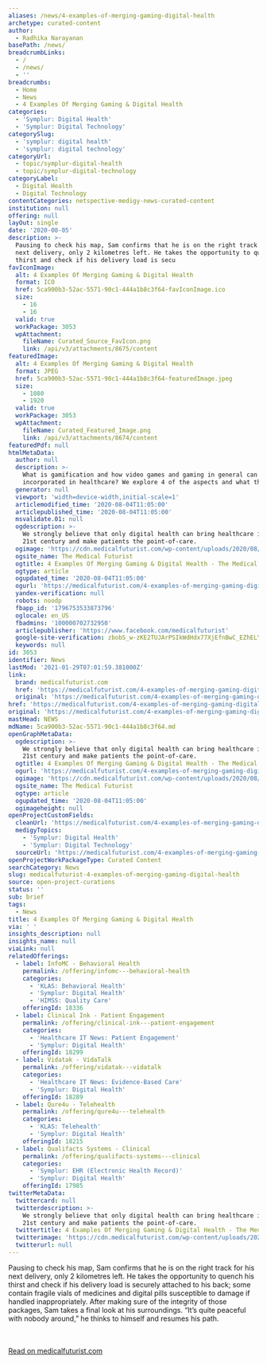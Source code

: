 ```yaml
---
aliases: /news/4-examples-of-merging-gaming-digital-health
archetype: curated-content
author:
  - Radhika Narayanan
basePath: /news/
breadcrumbLinks:
  - /
  - /news/
  - ''
breadcrumbs:
  - Home
  - News
  - 4 Examples Of Merging Gaming & Digital Health
categories:
  - 'Symplur: Digital Health'
  - 'Symplur: Digital Technology'
categorySlug:
  - 'symplur: digital health'
  - 'symplur: digital technology'
categoryUrl:
  - topic/symplur-digital-health
  - topic/symplur-digital-technology
categoryLabel:
  - Digital Health
  - Digital Technology
contentCategories: netspective-medigy-news-curated-content
institution: null
offering: null
layOut: single
date: '2020-08-05'
description: >-
  Pausing to check his map, Sam confirms that he is on the right track for his
  next delivery, only 2 kilometres left. He takes the opportunity to quench his
  thirst and check if his delivery load is secu
favIconImage:
  alt: 4 Examples Of Merging Gaming & Digital Health
  format: ICO
  href: 5ca900b3-52ac-5571-90c1-444a1b8c3f64-favIconImage.ico
  size:
    - 16
    - 16
  valid: true
  workPackage: 3053
  wpAttachment:
    fileName: Curated_Source_FavIcon.png
    link: /api/v3/attachments/8675/content
featuredImage:
  alt: 4 Examples Of Merging Gaming & Digital Health
  format: JPEG
  href: 5ca900b3-52ac-5571-90c1-444a1b8c3f64-featuredImage.jpeg
  size:
    - 1080
    - 1920
  valid: true
  workPackage: 3053
  wpAttachment:
    fileName: Curated_Featured_Image.png
    link: /api/v3/attachments/8674/content
featuredPdf: null
htmlMetaData:
  author: null
  description: >-
    What is gamification and how video games and gaming in general can and are
    incorporated in healthcare? We explore 4 of the aspects and what they mean.
  generator: null
  viewport: 'width=device-width,initial-scale=1'
  articlemodified_time: '2020-08-04T11:05:00'
  articlepublished_time: '2020-08-04T11:05:00'
  msvalidate.01: null
  ogdescription: >-
    We strongly believe that only digital health can bring healthcare into the
    21st century and make patients the point-of-care.
  ogimage: 'https://cdn.medicalfuturist.com/wp-content/uploads/2020/08/190_tmf-01.png'
  ogsite_name: The Medical Futurist
  ogtitle: 4 Examples Of Merging Gaming & Digital Health - The Medical Futurist
  ogtype: article
  ogupdated_time: '2020-08-04T11:05:00'
  ogurl: 'https://medicalfuturist.com/4-examples-of-merging-gaming-digital-health'
  yandex-verification: null
  robots: noodp
  fbapp_id: '1796753533873796'
  oglocale: en_US
  fbadmins: '100000702732950'
  articlepublisher: 'https://www.facebook.com/medicalfuturist'
  google-site-verification: zbobS_w-zKE2TUJArPSIkWdHdx77XjEfnBwC_EZhELY
  keywords: null
id: 3053
identifier: News
lastMod: '2021-01-29T07:01:59.381000Z'
link:
  brand: medicalfuturist.com
  href: 'https://medicalfuturist.com/4-examples-of-merging-gaming-digital-health/'
  original: 'https://medicalfuturist.com/4-examples-of-merging-gaming-digital-health/'
href: 'https://medicalfuturist.com/4-examples-of-merging-gaming-digital-health/'
original: 'https://medicalfuturist.com/4-examples-of-merging-gaming-digital-health/'
mastHead: NEWS
mdName: 5ca900b3-52ac-5571-90c1-444a1b8c3f64.md
openGraphMetaData:
  ogdescription: >-
    We strongly believe that only digital health can bring healthcare into the
    21st century and make patients the point-of-care.
  ogtitle: 4 Examples Of Merging Gaming & Digital Health - The Medical Futurist
  ogurl: 'https://medicalfuturist.com/4-examples-of-merging-gaming-digital-health'
  ogimage: 'https://cdn.medicalfuturist.com/wp-content/uploads/2020/08/190_tmf-01.png'
  ogsite_name: The Medical Futurist
  ogtype: article
  ogupdated_time: '2020-08-04T11:05:00'
  ogimageheight: null
openProjectCustomFields:
  cleanUrl: 'https://medicalfuturist.com/4-examples-of-merging-gaming-digital-health/'
  medigyTopics:
    - 'Symplur: Digital Health'
    - 'Symplur: Digital Technology'
  sourceUrl: 'https://medicalfuturist.com/4-examples-of-merging-gaming-digital-health/'
openProjectWorkPackageType: Curated Content
searchCategory: News
slug: medicalfuturist-4-examples-of-merging-gaming-digital-health
source: open-project-curations
status: ''
sub: brief
tags:
  - News
title: 4 Examples Of Merging Gaming & Digital Health
via: ' '
insights_description: null
insights_name: null
viaLink: null
relatedOfferings:
  - label: InfoMC - Behavioral Health
    permalink: /offering/infomc---behavioral-health
    categories:
      - 'KLAS: Behavioral Health'
      - 'Symplur: Digital Health'
      - 'HIMSS: Quality Care'
    offeringId: 18336
  - label: Clinical Ink - Patient Engagement
    permalink: /offering/clinical-ink---patient-engagement
    categories:
      - 'Healthcare IT News: Patient Engagement'
      - 'Symplur: Digital Health'
    offeringId: 18299
  - label: Vidatak - VidaTalk
    permalink: /offering/vidatak---vidatalk
    categories:
      - 'Healthcare IT News: Evidence-Based Care'
      - 'Symplur: Digital Health'
    offeringId: 18289
  - label: Qure4u - Telehealth
    permalink: /offering/qure4u---telehealth
    categories:
      - 'KLAS: Telehealth'
      - 'Symplur: Digital Health'
    offeringId: 18215
  - label: Qualifacts Systems - Clinical
    permalink: /offering/qualifacts-systems---clinical
    categories:
      - 'Symplur: EHR (Electronic Health Record)'
      - 'Symplur: Digital Health'
    offeringId: 17985
twitterMetaData:
  twittercard: null
  twitterdescription: >-
    We strongly believe that only digital health can bring healthcare into the
    21st century and make patients the point-of-care.
  twittertitle: 4 Examples Of Merging Gaming & Digital Health - The Medical Futurist
  twitterimage: 'https://cdn.medicalfuturist.com/wp-content/uploads/2020/08/190_tmf-01.png'
  twitterurl: null
---
```

Pausing to check his map, Sam confirms that he is on the right track for his next delivery, only 2 kilometres left. He takes the opportunity to quench his thirst and check if his delivery load is securely attached to his back; some contain fragile vials of medicines and digital pills susceptible to damage if handled inappropriately. After making sure of the integrity of those packages, Sam takes a final look at his surroundings. “It’s quite peaceful with nobody around,” he thinks to himself and resumes his path. 

<br><br><a target="_blank" href=https://medicalfuturist.com/4-examples-of-merging-gaming-digital-health/>Read on medicalfuturist.com</a>